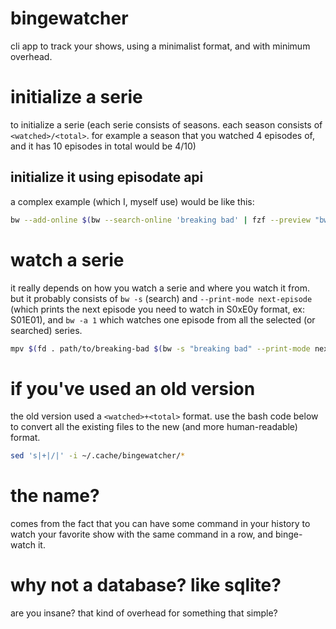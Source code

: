 # bingewatcher
cli app to track your shows, using a minimalist format, and with minimum overhead.

# initialize a serie
to initialize a serie (each serie consists of
seasons. each season consists of `<watched>/<total>`. for example a season that
you watched 4 episodes of, and it has 10 episodes in total would be 4/10)

## initialize it using episodate api
a complex example (which I, myself use) would be like this:

```bash
bw --add-online $(bw --search-online 'breaking bad' | fzf --preview "bw --detail-online {}")
```

# watch a serie
it really depends on how you watch a serie and where you watch it from. but it
probably consists of `bw -s` (search) and `--print-mode next-episode` (which
prints the next episode you need to watch in S0xE0y format, ex: S01E01), and
`bw -a 1` which watches one episode from all the selected (or searched) series.

```bash
mpv $(fd . path/to/breaking-bad $(bw -s "breaking bad" --print-mode next-episode)) && bw -s "breaking bad" -a 1
```

# if you've used an old version
the old version used a `<watched>+<total>` format. use the bash code below to
convert all the existing files to the new (and more human-readable) format.
```bash
sed 's|+|/|' -i ~/.cache/bingewatcher/*
```

# the name?
comes from the fact that you can have some command in your history to watch your
favorite show with the same command in a row, and binge-watch it.

# why not a database? like sqlite?
are you insane? that kind of overhead for something that simple?
